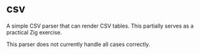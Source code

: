 # csv

A simple CSV parser that can render CSV tables. This partially serves as a practical Zig exercise.

This parser does not currently handle all cases correctly.
